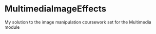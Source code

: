 # MultimediaImageEffects
My solution to the image manipulation coursework set for the Multimedia module
